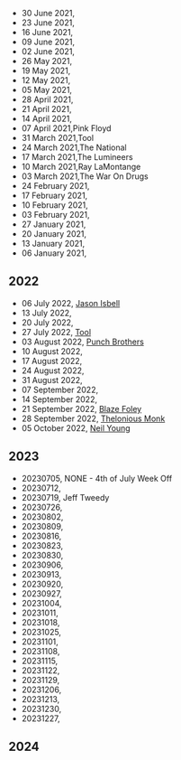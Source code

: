 - 30 June 2021,
- 23 June 2021,
- 16 June 2021,
- 09 June 2021,
- 02 June 2021,
- 26 May 2021,
- 19 May 2021,
- 12 May 2021,
- 05 May 2021,
- 28 April 2021,
- 21 April 2021,
- 14 April 2021,
- 07 April 2021,Pink Floyd
- 31 March 2021,Tool
- 24 March 2021,The National
- 17 March 2021,The Lumineers
- 10 March 2021,Ray LaMontange
- 03 March 2021,The War On Drugs
- 24 February 2021,
- 17 February 2021,
- 10 February 2021,
- 03 February 2021,
- 27 January 2021,
- 20 January 2021,
- 13 January 2021,
- 06 January 2021,


## 2022
- 06 July 2022, [Jason Isbell](https://open.spotify.com/artist/3Lg3FGwBxOGuefqekQzRUf?si=QS0goE--T62PK0yhJYAQ7w)
- 13 July 2022, 
- 20 July 2022, 
- 27 July 2022, [Tool](https://open.spotify.com/artist/2yEwvVSSSUkcLeSTNyHKh8?si=0au6BLNjTjWjMx0ZPwXmEg)
- 03 August 2022, [Punch Brothers](https://open.spotify.com/artist/4gFssfOmWNY3LfIZ3zyoy4?si=3ELEkNEFQLWMjO4ZedEGnw)
- 10 August 2022,
- 17 August 2022,
- 24 August 2022,
- 31 August 2022,
- 07 September 2022,
- 14 September 2022,
- 21 September 2022, [Blaze Foley](https://open.spotify.com/artist/1TlScGwN8MmIZ7kIYGjSZA?si=v47U_0gBSGaaaBZIm1UM1w)
- 28 September 2022, [Thelonious Monk](https://open.spotify.com/artist/4PDpGtF16XpqvXxsrFwQnN?si=izMhwaNQRNilmaBo60lmtg)
- 05 October 2022, [Neil Young]()

## 2023
- 20230705, NONE - 4th of July Week Off
- 20230712,
- 20230719, Jeff Tweedy
- 20230726, 
- 20230802, 
- 20230809, 
- 20230816, 
- 20230823, 
- 20230830, 
- 20230906, 
- 20230913, 
- 20230920, 
- 20230927, 
- 20231004, 
- 20231011, 
- 20231018, 
- 20231025, 
- 20231101, 
- 20231108, 
- 20231115, 
- 20231122, 
- 20231129, 
- 20231206, 
- 20231213, 
- 20231230,
- 20231227,

## 2024
